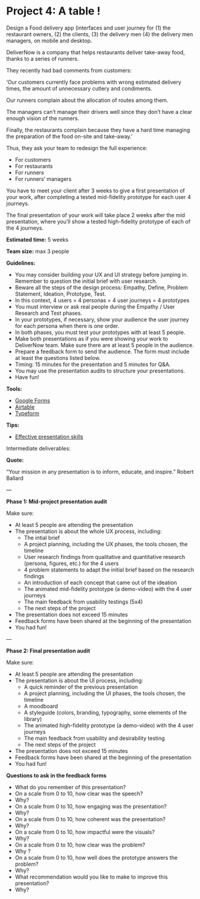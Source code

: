 # Project 4: A table !

Design a Food delivery app (interfaces and user journey for (1) the restaurant owners, (2) the clients, (3) the delivery men (4) the delivery men managers, on mobile and desktop.

DeliverNow is a company that helps restaurants deliver take-away food, thanks to a series of runners.

They recently had bad comments from customers:

‘Our customers currently face problems with wrong estimated delivery times, the amount of unnecessary cutlery and condiments. 

Our runners complain about the allocation of routes among them. 

The managers can’t manage their drivers well since they don’t have a clear enough vision of the runners. 

Finally, the restaurants complain because they have a hard time managing the preparation of the food on-site and take-away.’

Thus, they ask your team to redesign the full experience: 

- For customers
- For restaurants
- For runners
- For runners’ managers

You have to meet your client after 3 weeks to give a first presentation of your work, after completing a tested mid-fidelity prototype for each user 4 journeys. 

The final presentation of your work will take place 2 weeks after the mid presentation, where you’ll show a tested high-fidelity prototype of each of the 4 journeys.

**Estimated time:** 5 weeks

**Team size:** max 3 people

**Guidelines:** 

- You may consider building your UX and UI strategy before jumping in. Remember to question the initial brief with user research.
- Beware all the steps of the design process: Empathy, Define, Problem Statement, Ideation, Prototype, Test.
- In this context, 4 users = 4 personas = 4 user journeys = 4 prototypes
- You must interview or ask real people during the Empathy / User Research and Test phases.
- In your prototypes, if necessary, show your audience the user journey for each persona when there is one order.
- In both phases, you must test your prototypes with at least 5 people.
- Make both presentations as if you were showing your work to DeliverNow team. Make sure there are at least 5 people in the audience.
- Prepare a feedback form to send the audience. The form must include at least the questions listed below.
- Timing: 15 minutes for the presentation and 5 minutes for Q&A.
- You may use the presentation audits to structure your presentations.
- Have fun!

**Tools:** 

- [Google Forms](https://docs.google.com/forms/u/0/)
- [Airtable](https://www.airtable.com/)
- [Typeform](https://www.typeform.com/)

**Tips:** 

- [Effective presentation skills](https://academic.oup.com/femsle/article/364/24/fnx235/4587905)

Intermediate deliverables: 

**Quote:** 

“Your mission in any presentation is to inform, educate, and inspire.” Robert Ballard

—

**Phase 1: Mid-project presentation audit**

Make sure: 

- At least 5 people are attending the presentation
- The presentation is about the whole UX process, including:
    - The intial brief
    - A project planning, including the UX phases, the tools chosen, the timeline
    - User research findings from qualitative and quantitative research (persona, figures, etc.) for the 4 users
    - 4 problem statements to adapt the initial brief based on the research findings
    - An introduction of each concept that came out of the ideation
    - The animated mid-fidelity prototype (a demo-video) with the 4 user journeys
    - The main feedback from usability testings (5x4)
    - The next steps of the project
- The presentation does not exceed 15 minutes
- Feedback forms have been shared at the beginning of the presentation
- You had fun!

—

**Phase 2: Final presentation audit**

Make sure: 

- At least 5 people are attending the presentation
- The presentation is about the UI process, including:
    - A quick reminder of the previous presentation
    - A project planning, including the UI phases, the tools chosen, the timeline
    - A moodboard
    - A styleguide (colors, branding, typography, some elements of the library)
    - The animated high-fidelity prototype (a demo-video) with the 4 user journeys
    - The main feedback from usability and desirability testing
    - The next steps of the project
- The presentation does not exceed 15 minutes
- Feedback forms have been shared at the beginning of the presentation
- You had fun!

 

**Questions to ask in the feedback forms** 

- What do you remember of this presentation?
- On a scale from 0 to 10, how clear was the speech?
- Why?
- On a scale from 0 to 10, how engaging was the presentation?
- Why?
- On a scale from 0 to 10, how coherent was the presentation?
- Why?
- On a scale from 0 to 10, how impactful were the visuals?
- Why?
- On a scale from 0 to 10, how clear was the problem?
- Why ?
- On a scale from 0 to 10, how well does the prototype answers the problem?
- Why?
- What recommendation would you like to make to improve this presentation?
- Why?